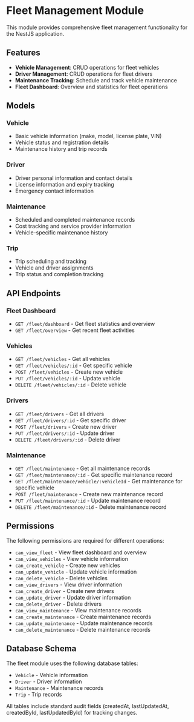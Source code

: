# Fleet Management Module

This module provides comprehensive fleet management functionality for the NestJS application.

## Features

- **Vehicle Management**: CRUD operations for fleet vehicles
- **Driver Management**: CRUD operations for fleet drivers
- **Maintenance Tracking**: Schedule and track vehicle maintenance
- **Fleet Dashboard**: Overview and statistics for fleet operations

## Models

### Vehicle

- Basic vehicle information (make, model, license plate, VIN)
- Vehicle status and registration details
- Maintenance history and trip records

### Driver

- Driver personal information and contact details
- License information and expiry tracking
- Emergency contact information

### Maintenance

- Scheduled and completed maintenance records
- Cost tracking and service provider information
- Vehicle-specific maintenance history

### Trip

- Trip scheduling and tracking
- Vehicle and driver assignments
- Trip status and completion tracking

## API Endpoints

### Fleet Dashboard

- `GET /fleet/dashboard` - Get fleet statistics and overview
- `GET /fleet/overview` - Get recent fleet activities

### Vehicles

- `GET /fleet/vehicles` - Get all vehicles
- `GET /fleet/vehicles/:id` - Get specific vehicle
- `POST /fleet/vehicles` - Create new vehicle
- `PUT /fleet/vehicles/:id` - Update vehicle
- `DELETE /fleet/vehicles/:id` - Delete vehicle

### Drivers

- `GET /fleet/drivers` - Get all drivers
- `GET /fleet/drivers/:id` - Get specific driver
- `POST /fleet/drivers` - Create new driver
- `PUT /fleet/drivers/:id` - Update driver
- `DELETE /fleet/drivers/:id` - Delete driver

### Maintenance

- `GET /fleet/maintenance` - Get all maintenance records
- `GET /fleet/maintenance/:id` - Get specific maintenance record
- `GET /fleet/maintenance/vehicle/:vehicleId` - Get maintenance for specific vehicle
- `POST /fleet/maintenance` - Create new maintenance record
- `PUT /fleet/maintenance/:id` - Update maintenance record
- `DELETE /fleet/maintenance/:id` - Delete maintenance record

## Permissions

The following permissions are required for different operations:

- `can_view_fleet` - View fleet dashboard and overview
- `can_view_vehicles` - View vehicle information
- `can_create_vehicle` - Create new vehicles
- `can_update_vehicle` - Update vehicle information
- `can_delete_vehicle` - Delete vehicles
- `can_view_drivers` - View driver information
- `can_create_driver` - Create new drivers
- `can_update_driver` - Update driver information
- `can_delete_driver` - Delete drivers
- `can_view_maintenance` - View maintenance records
- `can_create_maintenance` - Create maintenance records
- `can_update_maintenance` - Update maintenance records
- `can_delete_maintenance` - Delete maintenance records

## Database Schema

The fleet module uses the following database tables:

- `Vehicle` - Vehicle information
- `Driver` - Driver information
- `Maintenance` - Maintenance records
- `Trip` - Trip records

All tables include standard audit fields (createdAt, lastUpdatedAt, createdById, lastUpdatedById) for tracking changes.
